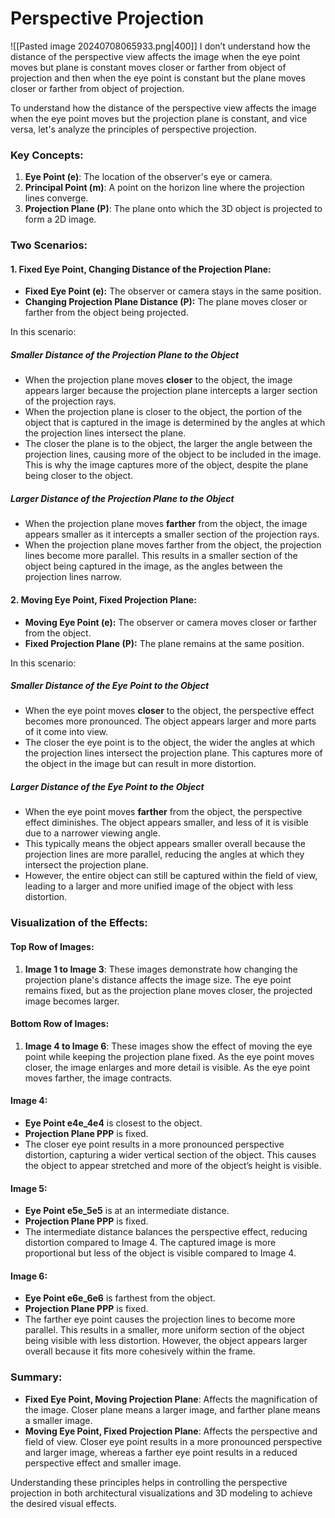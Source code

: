 # Perspective Projection
![[Pasted image 20240708065933.png|400]]
I don’t understand how the distance of the perspective view affects the image when the eye point moves but plane is constant moves closer or farther from object of projection and then when the eye point is constant but the plane moves closer or farther from object of projection.

To understand how the distance of the perspective view affects the image when the eye point moves but the projection plane is constant, and vice versa, let's analyze the principles of perspective projection.

### Key Concepts:

1. **Eye Point (e)**: The location of the observer's eye or camera.
2. **Principal Point (m)**: A point on the horizon line where the projection lines converge.
3. **Projection Plane (P)**: The plane onto which the 3D object is projected to form a 2D image.

### Two Scenarios:

#### 1. Fixed Eye Point, Changing Distance of the Projection Plane:

- **Fixed Eye Point (e):** The observer or camera stays in the same position.
- **Changing Projection Plane Distance (P):** The plane moves closer or farther from the object being projected.

In this scenario:
##### Smaller Distance of the Projection Plane to the Object
- When the projection plane moves **closer** to the object, the image appears larger because the projection plane intercepts a larger section of the projection rays.
- When the projection plane is closer to the object, the portion of the object that is captured in the image is determined by the angles at which the projection lines intersect the plane.
- The closer the plane is to the object, the larger the angle between the projection lines, causing more of the object to be included in the image. This is why the image captures more of the object, despite the plane being closer to the object.
##### Larger Distance of the Projection Plane to the Object 
- When the projection plane moves **farther** from the object, the image appears smaller as it intercepts a smaller section of the projection rays.
- When the projection plane moves farther from the object, the projection lines become more parallel. This results in a smaller section of the object being captured in the image, as the angles between the projection lines narrow.
#### 2. Moving Eye Point, Fixed Projection Plane:

- **Moving Eye Point (e):** The observer or camera moves closer or farther from the object.
- **Fixed Projection Plane (P):** The plane remains at the same position.

In this scenario:
##### Smaller Distance of the Eye Point to the Object
- When the eye point moves **closer** to the object, the perspective effect becomes more pronounced. The object appears larger and more parts of it come into view.
- The closer the eye point is to the object, the wider the angles at which the projection lines intersect the projection plane. This captures more of the object in the image but can result in more distortion.
##### Larger Distance of the Eye Point to the Object
- When the eye point moves **farther** from the object, the perspective effect diminishes. The object appears smaller, and less of it is visible due to a narrower viewing angle.
- This typically means the object appears smaller overall because the projection lines are more parallel, reducing the angles at which they intersect the projection plane.
- However, the entire object can still be captured within the field of view, leading to a larger and more unified image of the object with less distortion.
### Visualization of the Effects:

#### Top Row of Images:

1. **Image 1 to Image 3**: These images demonstrate how changing the projection plane's distance affects the image size. The eye point remains fixed, but as the projection plane moves closer, the projected image becomes larger.

#### Bottom Row of Images:

1. **Image 4 to Image 6**: These images show the effect of moving the eye point while keeping the projection plane fixed. As the eye point moves closer, the image enlarges and more detail is visible. As the eye point moves farther, the image contracts.
#### Image 4:

- **Eye Point e4e_4e4​** is closest to the object.
- **Projection Plane PPP** is fixed.
- The closer eye point results in a more pronounced perspective distortion, capturing a wider vertical section of the object. This causes the object to appear stretched and more of the object’s height is visible.

#### Image 5:

- **Eye Point e5e_5e5​** is at an intermediate distance.
- **Projection Plane PPP** is fixed.
- The intermediate distance balances the perspective effect, reducing distortion compared to Image 4. The captured image is more proportional but less of the object is visible compared to Image 4.

#### Image 6:

- **Eye Point e6e_6e6​** is farthest from the object.
- **Projection Plane PPP** is fixed.
- The farther eye point causes the projection lines to become more parallel. This results in a smaller, more uniform section of the object being visible with less distortion. However, the object appears larger overall because it fits more cohesively within the frame.
### Summary:

- **Fixed Eye Point, Moving Projection Plane**: Affects the magnification of the image. Closer plane means a larger image, and farther plane means a smaller image.
- **Moving Eye Point, Fixed Projection Plane**: Affects the perspective and field of view. Closer eye point results in a more pronounced perspective and larger image, whereas a farther eye point results in a reduced perspective effect and smaller image.

Understanding these principles helps in controlling the perspective projection in both architectural visualizations and 3D modeling to achieve the desired visual effects.